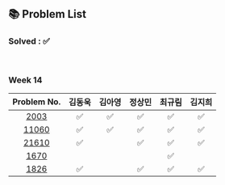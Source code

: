 ## 📚 Problem List 

### Solved : ✅

<br>

### Week 14

|Problem No.|김동욱|김아영|정상민|최규림|김지희|
|:-----------:|:-----:|:----:|:----:|:----:|:----:|
|[2003](https://www.acmicpc.net/problem/2003)| ✅  | ✅  | ✅ | ✅ | ✅ |
|[11060](https://www.acmicpc.net/problem/11060)| ✅  | ✅  | ✅ | ✅ | ✅ |
|[21610](https://www.acmicpc.net/problem/21610)| ✅  |   | ✅ | ✅ | ✅ |
|[1670](https://www.acmicpc.net/problem/1670)|   |   |  | ✅ |  |
|[1826](https://www.acmicpc.net/problem/1826)| ✅  |  | ✅ | ✅ |✅ |

